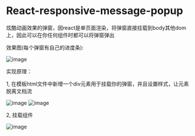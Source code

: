 # React-responsive-message-popup
炫酷动画效果的弹窗，因react是单页面渲染，将弹窗直接挂载到body其他dom上，因此可以在你任何组件时都可以将弹窗弹出

效果图(每个弹窗有自己的进度条):

![image](https://user-images.githubusercontent.com/83505101/161192783-36f614d9-5e1b-45a9-8229-b2c1200314e0.png)


实现原理：

  1, 在模板html文件中新增一个div元素用于挂载你的弹窗，并且设置样式，让元素脱离文档流
  
  ![image](https://user-images.githubusercontent.com/83505101/161191162-1825d268-64e6-42a0-8b60-f6c6ee4b0d91.png)
  ![image](https://user-images.githubusercontent.com/83505101/161191346-4c558bef-9e1c-4a65-8e47-24d8914b962b.png)


  2, 挂载组件
  
  ![image](https://user-images.githubusercontent.com/83505101/161191697-6563aebb-fb76-4f3e-a7a8-0a40895465ff.png)
